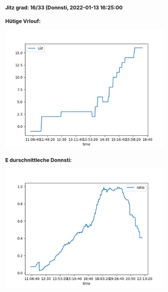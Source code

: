 ### Jitz grad: 16/33 (Donnsti, 2022-01-13 16:25:00

### Hütige Vrlouf:
![Graph](Today.png)

### E durschnittleche Donnsti:
![Graph](Donnsti.png)